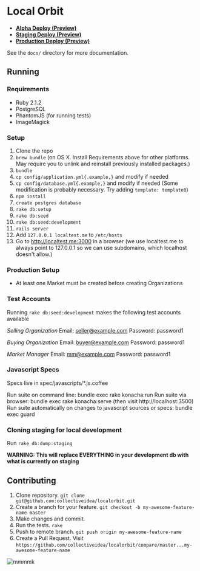 # Local Orbit

* **[Alpha Deploy (Preview)](https://github.com/LocalOrbit/localorbit/compare/alpha...master)**
* **[Staging Deploy (Preview)](https://github.com/LocalOrbit/localorbit/compare/staging...master)**
* **[Production Deploy (Preview)](https://github.com/LocalOrbit/localorbit/compare/production...staging)**

See the `docs/` directory for more documentation.

## Running

### Requirements

* Ruby 2.1.2
* PostgreSQL
* PhantomJS (for running tests)
* ImageMagick

### Setup

1. Clone the repo
2. `brew bundle` (on OS X. Install Requirements above for other platforms. May require you to unlink and reinstall previously installed packages.)
3. `bundle`
4. `cp config/application.yml{.example,}` and modify if needed
5. `cp config/database.yml{.example,}` and modify if needed (Some modification is probably necessary. Try adding `template: template0`)
6. `npm install`
7. `create postgres database`
8. `rake db:setup`
9. `rake db:seed`
10. `rake db:seed:development`
11. `rails server`
12. Add `127.0.0.1 localtest.me` to `/etc/hosts`
13. Go to http://localtest.me:3000 in a browser (we use localtest.me to always point to 127.0.0.1 so we can use subdomains, which localhost doesn't allow.)

### Production Setup
* At least one Market must be created before creating Organizations

### Test Accounts
Running `rake db:seed:development` makes the following test accounts available

*Selling Organization*
Email: seller@example.com
Password: password1

*Buying Organization*
Email: buyer@example.com
Password: password1

*Market Manager*
Email: mm@example.com
Password: password1

### Javascript Specs

Specs live in spec/javascripts/*.js.coffee

Run suite on command line:  bundle exec rake konacha:run
Run suite via browser:  bundle exec rake konacha:serve (then visit http://localhost:3500)
Run suite automatically on changes to javascript sources or specs:  bundle exec guard


### Cloning staging for local development
Run `rake db:dump:staging`

**WARNING: This will replace EVERYTHING in your development db with what is currently on staging**

## Contributing

1. Clone repository. `git clone git@github.com:collectiveidea/localorbit.git`
2. Create a branch for your feature. `git checkout -b my-awesome-feature-name master`
3. Make changes and commit.
4. Run the tests. `rake`
5. Push to remote branch. `git push origin my-awesome-feature-name`
6. Create a Pull Request. Visit `https://github.com/collectiveidea/localorbit/compare/master...my-awesome-feature-name`

![mmmmk](http://cdn.memegenerator.net/instances/400x/36691061.jpg)

